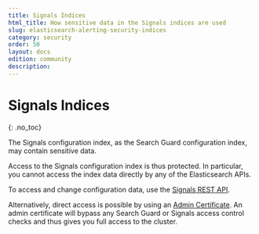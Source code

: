 ```yaml
---
title: Signals Indices
html_title: How sensitive data in the Signals indices are used
slug: elasticsearch-alerting-security-indices
category: security
order: 50
layout: docs
edition: community
description: 
---
```


<!--- Copyright 2020 floragunn GmbH -->

# Signals Indices
{: .no_toc}

The Signals configuration index, as the Search Guard configuration index, may contain sensitive data.

Access to the Signals configuration index is thus protected. In particular, you cannot access the index data directly by any of the Elasticsearch APIs.

To access and change configuration data, use the [Signals REST API](rest_api.md).

Alternatively, direct access is possible by using an [Admin Certificate](configuring-tls#configuring-admin-certificates). An admin certificate will bypass any Search Guard or Signals access control checks and thus gives you full access to the cluster.